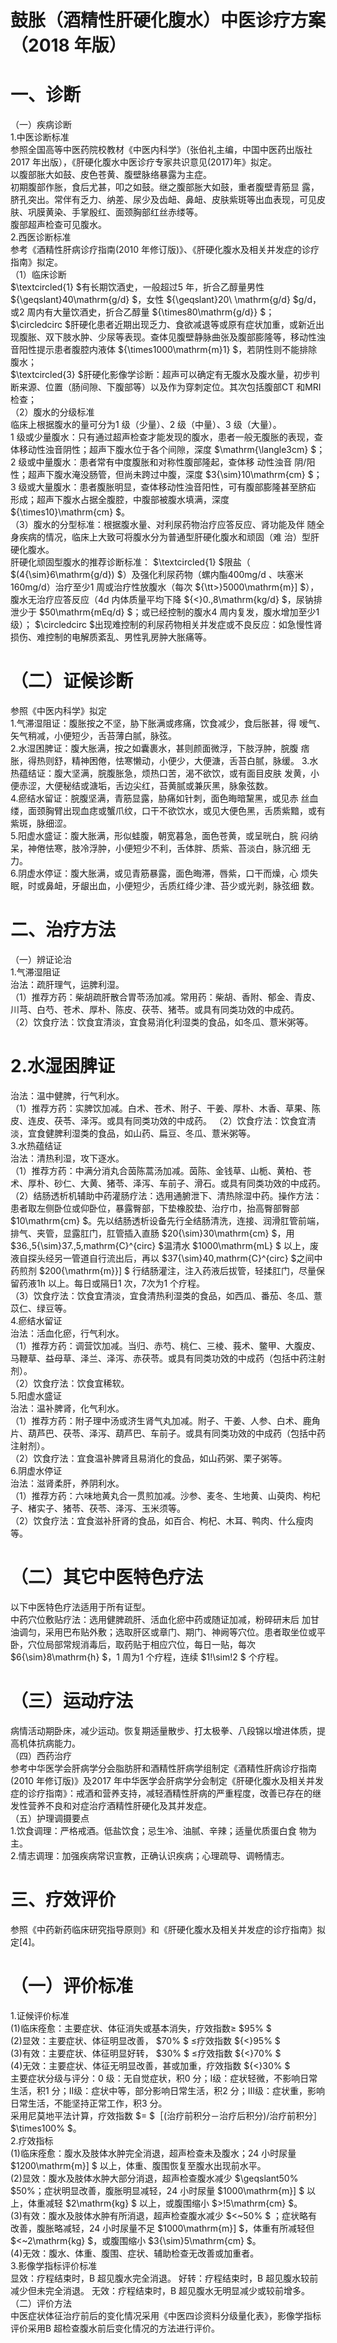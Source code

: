 # 鼓胀（酒精性肝硬化腹水）中医诊疗方案 （2018 年版）  
# 一、诊断  
（一）疾病诊断  
1.中医诊断标准  
参照全国高等中医药院校教材《中医内科学》（张伯礼主编，中国中医药出版社2017 年出版），《肝硬化腹水中医诊疗专家共识意见(2017)年》拟定。  
以腹部胀大如鼓、皮色苍黄、腹壁脉络暴露为主症。  
初期腹部作胀，食后尤甚，叩之如鼓。继之腹部胀大如鼓，重者腹壁青筋显 露，脐孔突出。常伴有乏力、纳差、尿少及齿衄、鼻衄、皮肤紫斑等出血表现，可见皮肤、巩膜黄染、手掌殷红、面颈胸部红丝赤缕等。  
腹部超声检查可见腹水。  
2.西医诊断标准  
参考《酒精性肝病诊疗指南(2010 年修订版)》、《肝硬化腹水及相关并发症的诊疗指南》拟定。  
（1）临床诊断  
$\textcircled{1} $有长期饮酒史，一般超过5 年，折合乙醇量男性 ${\geqslant}40\mathrm{g/d} $，女性 ${\geqslant}20\ \mathrm{g/d} $g/d，或2 周内有大量饮酒史，折合乙醇量 ${\times80\mathrm{g/d}} $；  
$\circledcirc $肝硬化患者近期出现乏力、食欲减退等或原有症状加重，或新近出现腹胀、双下肢水肿、少尿等表现。查体见腹壁静脉曲张及腹部膨隆等，移动性浊音阳性提示患者腹腔内液体 ${\times1000\mathrm{m}1} $，若阴性则不能排除腹水；  
$\textcircled{3} $肝硬化影像学诊断：超声可以确定有无腹水及腹水量，初步判断来源、位置（肠间隙、下腹部等）以及作为穿刺定位。其次包括腹部CT 和MRI 检查；  
（2）腹水的分级标准  
临床上根据腹水的量可分为1 级（少量）、2 级（中量）、3 级（大量）。  
1 级或少量腹水：只有通过超声检查才能发现的腹水，患者一般无腹胀的表现，查体移动性浊音阴性；超声下腹水位于各个间隙，深度 $\mathrm{\langle3cm} $；  
2 级或中量腹水：患者常有中度腹胀和对称性腹部隆起，查体移 动性浊音 阴/阳性；超声下腹水淹没肠管，但尚未跨过中腹，深度 $3{\sim}10\mathrm{cm} $； 3 级或大量腹水：患者腹胀明显，查体移动性浊音阳性，可有腹部膨隆甚至脐疝 形成；超声下腹水占据全腹腔，中腹部被腹水填满，深度 ${\times10}\mathrm{cm} $。  
（3）腹水的分型标准：根据腹水量、对利尿药物治疗应答反应、肾功能及伴 随全身疾病的情况，临床上大致可将腹水分为普通型肝硬化腹水和顽固（难 治）型肝硬化腹水。  
肝硬化顽固型腹水的推荐诊断标准： $\textcircled{1} $限盐（ $(4{\sim}6\mathrm{g/d}) $）及强化利尿药物（螺内酯400mg/d 、呋塞米160mg/d）治疗至少1 周或治疗性放腹水（每次 ${\tt>}5000\mathrm{m}] $），腹水无治疗应答反应（4d 内体质量平均下降 ${<}0.\,8\mathrm{kg/d} $，尿钠排泄少于 $50\mathrm{mEq/d} $；或已经控制的腹水4 周内复发，腹水增加至少1 级）； $\circledcirc $出现难控制的利尿药物相关并发症或不良反应：如急慢性肾损伤、难控制的电解质紊乱、男性乳房肿大胀痛等。  
# （二）证候诊断  
参照《中医内科学》拟定  
1.气滞湿阻证：腹胀按之不坚，胁下胀满或疼痛，饮食减少，食后胀甚，得 嗳气、矢气稍减，小便短少，舌苔薄白腻，脉弦。  
2.水湿困脾证：腹大胀满，按之如囊裹水，甚则颜面微浮，下肢浮肿，脘腹 痞胀，得热则舒，精神困倦，怯寒懒动，小便少，大便溏，舌苔白腻，脉缓。 3.水热蕴结证：腹大坚满，脘腹胀急，烦热口苦，渴不欲饮，或有面目皮肤 发黄，小便赤涩，大便秘结或溏垢，舌边尖红，苔黄腻或兼灰黑，脉象弦数。  
4.瘀结水留证：脘腹坚满，青筋显露，胁痛如针刺，面色晦暗黧黑，或见赤 丝血缕，面颈胸臂出现血痣或蟹爪纹，口干不欲饮水，或见大便色黑，舌质紫黯，或有紫斑，脉细涩。  
5.阳虚水盛证：腹大胀满，形似蛙腹，朝宽暮急，面色苍黄，或呈晄白，脘 闷纳呆，神倦怯寒，肢冷浮肿，小便短少不利，舌体胖、质紫、苔淡白，脉沉细 无力。  
6.阴虚水停证：腹大胀满，或见青筋暴露，面色晦滞，唇紫，口干而燥，心 烦失眠，时或鼻衄，牙龈出血，小便短少，舌质红绛少津、苔少或光剥，脉弦细 数。  
# 二、治疗方法  
（一）辨证论治  
1.气滞湿阻证  
治法：疏肝理气，运脾利湿。  
（1）推荐方药：柴胡疏肝散合胃苓汤加减。常用药：柴胡、香附、郁金、青皮、川芎、白芍、苍术、厚朴、陈皮、茯苓、猪苓。或具有同类功效的中成药。  
（2）饮食疗法：饮食宜清淡，宜食易消化利湿类的食品，如冬瓜、薏米粥等。  
# 2.水湿困脾证  
治法：温中健脾，行气利水。  
（1）推荐方药：实脾饮加减。白术、苍术、附子、干姜、厚朴、木香、草果、陈皮、连皮、茯苓、泽泻。或具有同类功效的中成药。 （2）饮食疗法：饮食宜清淡，宜食健脾利湿类的食品，如山药、扁豆、冬瓜、薏米粥等。  
3.水热蕴结证  
治法：清热利湿，攻下逐水。  
（1）推荐方药：中满分消丸合茵陈蒿汤加减。茵陈、金钱草、山栀、黄柏、苍术、厚朴、砂仁、大黄、猪苓、泽泻、车前子、滑石。或具有同类功效的中成药。  
（2）结肠透析机辅助中药灌肠疗法：选用通腑泄下、清热除湿中药。操作方法：患者取左侧卧位或仰卧位，暴露臀部，下垫橡胶垫、治疗巾，抬高臀部臀部 $10\mathrm{cm} $。先以结肠透析设备先行全结肠清洗，连接、润滑肛管前端，排气、夹管，显露肛门，肛管插入直肠 $20{\sim}30\mathrm{cm} $，用 $36.\,5{\sim}37.\,5\,mathrm{C}^{circ} $温清水 $1000\mathrm{mL} $ 以上，废液自探头经另一管道自行流出后，再以 $37{\sim}40\,mathrm{C}^{circ} $之间中药煎剂 $200{\mathrm{m}}] $ 行结肠灌注，注入药液后拔管，轻揉肛门，尽量保留药液1h 以上。每日或隔日1 次，7次为1 个疗程。  
（3）饮食疗法：饮食宜清淡，宜食清热利湿类的食品，如西瓜、番茄、冬瓜、薏苡仁、绿豆等。  
4.瘀结水留证  
治法：活血化瘀，行气利水。  
（1）推荐方药：调营饮加减。当归、赤芍、桃仁、三棱、莪术、鳖甲、大腹皮、马鞭草、益母草、泽兰、泽泻、赤茯苓。或具有同类功效的中成药（包括中药注射剂）。  
（2）饮食疗法：饮食宜稀软。  
5.阳虚水盛证  
治法：温补脾肾，化气利水。  
（1）推荐方药：附子理中汤或济生肾气丸加减。附子、干姜、人参、白术、鹿角片、葫芦巴、茯苓、泽泻、葫芦巴、车前子。或具有同类功效的中成药（包括中药注射剂）。  
（2）饮食疗法：宜食温补脾肾且易消化的食品，如山药粥、栗子粥等。  
6.阴虚水停证  
治法：滋肾柔肝，养阴利水。  
（1）推荐方药：六味地黄丸合一贯煎加减。沙参、麦冬、生地黄、山萸肉、枸杞子、楮实子、猪苓、茯苓、泽泻、玉米须等。  
（2）饮食疗法：宜食滋补肝肾的食品，如百合、枸杞、木耳、鸭肉、什么瘦肉等。  
# （二）其它中医特色疗法  
以下中医特色疗法适用于所有证型。  
中药穴位敷贴疗法：选用健脾疏肝、活血化瘀中药或随证加减，粉碎研末后 加甘油调匀，采用巴布贴外敷；选取肝区或章门、期门、神阙等穴位。患者取坐位或平卧，穴位局部常规消毒后，取药贴于相应穴位，每日一贴，每次 $6{\sim}8\mathrm{h} $，1 周为1 个疗程，连续 $1\!\sim\!2 $ 个疗程。  
# （三）运动疗法  
病情活动期卧床，减少运动。恢复期适量散步、打太极拳、八段锦以增进体质，提高机体抗病能力。  
（四）西药治疗  
参考中华医学会肝病学分会脂肪肝和酒精性肝病学组制定《酒精性肝病诊疗指南(2010 年修订版)》及2017 年中华医学会肝病学分会制定《肝硬化腹水及相关并发症的诊疗指南》：戒酒和营养支持，减轻酒精性肝病的严重程度，改善已存在的继发性营养不良和对症治疗酒精性肝硬化及其并发症。  
（五）护理调摄要点  
1.饮食调理：严格戒酒。低盐饮食；忌生冷、油腻、辛辣；适量优质蛋白食 物为主。  
2.情志调理：加强疾病常识宣教，正确认识疾病；心理疏导、调畅情志。  
# 三、疗效评价  
参照《中药新药临床研究指导原则》和《肝硬化腹水及相关并发症的诊疗指南》拟定[4]。  
# （一）评价标准  
1.证候评价标准  
(1)临床痊愈：主要症状、体征消失或基本消失，疗效指数≥ $95\% $  
(2)显效：主要症状、体征明显改善， $70\% $  ≤疗效指数  ${<}95\% $  
(3)有效：主要症状、体征明显好转， $30\% $ ≤疗效指数 ${<}70\% $  
(4)无效：主要症状、体征无明显改善，甚或加重，疗效指数 ${<}30\% $  
主要症状分级与评分：0 级：无自觉症状，积0 分；Ⅰ级：症状轻微，不影响日常生活，积1 分；Ⅱ级：症状中等，部分影响日常生活，积2 分；Ⅲ级：症状重，影响日常生活，不能坚持正常工作，积3 分。  
采用尼莫地平法计算，疗效指数 $= $［(治疗前积分－治疗后积分)/治疗前积分］ $\times100\% $。  
2.疗效指标  
(1)临床痊愈：腹水及肢体水肿完全消退，超声检查未及腹水；24 小时尿量 $1200\mathrm{m}] $ 以上，体重、腹围恢复至腹水出现前水平。  
(2)显效：腹水及肢体水肿大部分消退，超声检查腹水减少 $\geqslant50\% $50%；症状明显改善，腹胀明显减轻，24 小时尿量 $1000\mathrm{m}] $ 以上，体重减轻 $2\mathrm{kg} $ 以上，或腹围缩小 $>\!5\mathrm{cm} $。  
(3)有效：腹水及肢体水肿有所消退，超声检查腹水减少  $<~50\% $ ；症状略有 改善，腹胀略减轻，24 小时尿量不足 $1000\mathrm{m}] $，体重有所减轻但 $<~2\mathrm{kg} $，或腹围缩小 $3{\sim}5\mathrm{cm} $。  
(4)无效：腹水、体重、腹围、症状、辅助检查无改善或加重者。  
3.影像学指标评价标准  
显效：疗程结束时，B 超见腹水完全消退。 好转：疗程结束时，B 超见腹水较前减少但未完全消退。 无效：疗程结束时，B 超见腹水无明显减少或较前增多。  
（二）评价方法  
中医症状体征治疗前后的变化情况采用《中医四诊资料分级量化表》，影像学指标评价采用B 超检查腹水前后变化情况的方法进行评价。  